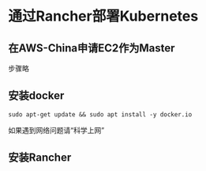 # 通过Rancher部署Kubernetes

## 在AWS-China申请EC2作为Master

步骤略

## 安装docker

`sudo apt-get update && sudo apt install -y docker.io`

如果遇到网络问题请“科学上网”

## 安装Rancher

